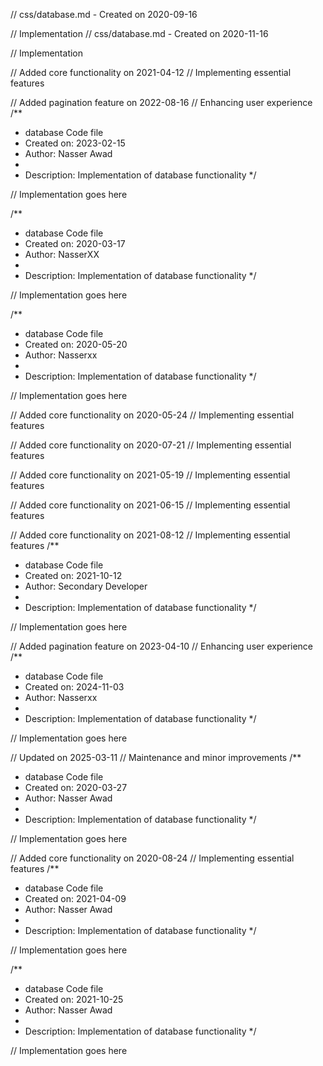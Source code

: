 // css/database.md - Created on 2020-09-16

// Implementation
// css/database.md - Created on 2020-11-16

// Implementation

// Added core functionality on 2021-04-12
// Implementing essential features

// Added pagination feature on 2022-08-16
// Enhancing user experience
/**
 * database Code file
 * Created on: 2023-02-15
 * Author: Nasser Awad
 *
 * Description: Implementation of database functionality
 */
 
// Implementation goes here

/**
 * database Code file
 * Created on: 2020-03-17
 * Author: NasserXX
 *
 * Description: Implementation of database functionality
 */
 
// Implementation goes here

/**
 * database Code file
 * Created on: 2020-05-20
 * Author: Nasserxx
 *
 * Description: Implementation of database functionality
 */
 
// Implementation goes here


// Added core functionality on 2020-05-24
// Implementing essential features

// Added core functionality on 2020-07-21
// Implementing essential features

// Added core functionality on 2021-05-19
// Implementing essential features

// Added core functionality on 2021-06-15
// Implementing essential features

// Added core functionality on 2021-08-12
// Implementing essential features
/**
 * database Code file
 * Created on: 2021-10-12
 * Author: Secondary Developer
 *
 * Description: Implementation of database functionality
 */
 
// Implementation goes here


// Added pagination feature on 2023-04-10
// Enhancing user experience
/**
 * database Code file
 * Created on: 2024-11-03
 * Author: Nasserxx
 *
 * Description: Implementation of database functionality
 */
 
// Implementation goes here


// Updated on 2025-03-11
// Maintenance and minor improvements
/**
 * database Code file
 * Created on: 2020-03-27
 * Author: Nasser Awad
 *
 * Description: Implementation of database functionality
 */
 
// Implementation goes here


// Added core functionality on 2020-08-24
// Implementing essential features
/**
 * database Code file
 * Created on: 2021-04-09
 * Author: Nasser Awad
 *
 * Description: Implementation of database functionality
 */
 
// Implementation goes here

/**
 * database Code file
 * Created on: 2021-10-25
 * Author: Nasser Awad
 *
 * Description: Implementation of database functionality
 */
 
// Implementation goes here

